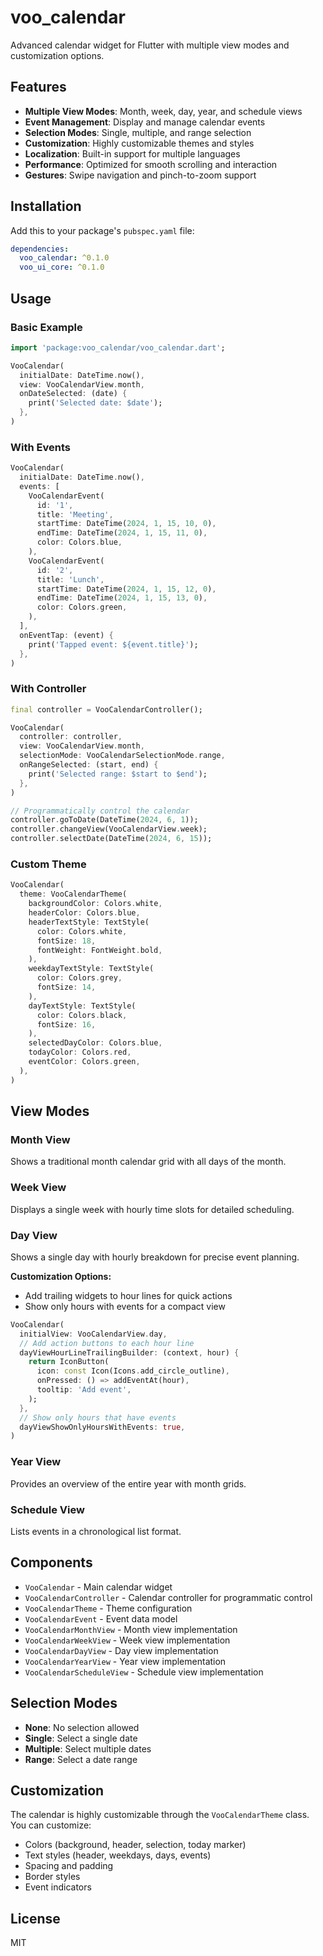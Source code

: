 # voo_calendar

Advanced calendar widget for Flutter with multiple view modes and customization options.

## Features

- **Multiple View Modes**: Month, week, day, year, and schedule views
- **Event Management**: Display and manage calendar events
- **Selection Modes**: Single, multiple, and range selection
- **Customization**: Highly customizable themes and styles
- **Localization**: Built-in support for multiple languages
- **Performance**: Optimized for smooth scrolling and interaction
- **Gestures**: Swipe navigation and pinch-to-zoom support

## Installation

Add this to your package's `pubspec.yaml` file:

```yaml
dependencies:
  voo_calendar: ^0.1.0
  voo_ui_core: ^0.1.0
```

## Usage

### Basic Example

```dart
import 'package:voo_calendar/voo_calendar.dart';

VooCalendar(
  initialDate: DateTime.now(),
  view: VooCalendarView.month,
  onDateSelected: (date) {
    print('Selected date: $date');
  },
)
```

### With Events

```dart
VooCalendar(
  initialDate: DateTime.now(),
  events: [
    VooCalendarEvent(
      id: '1',
      title: 'Meeting',
      startTime: DateTime(2024, 1, 15, 10, 0),
      endTime: DateTime(2024, 1, 15, 11, 0),
      color: Colors.blue,
    ),
    VooCalendarEvent(
      id: '2',
      title: 'Lunch',
      startTime: DateTime(2024, 1, 15, 12, 0),
      endTime: DateTime(2024, 1, 15, 13, 0),
      color: Colors.green,
    ),
  ],
  onEventTap: (event) {
    print('Tapped event: ${event.title}');
  },
)
```

### With Controller

```dart
final controller = VooCalendarController();

VooCalendar(
  controller: controller,
  view: VooCalendarView.month,
  selectionMode: VooCalendarSelectionMode.range,
  onRangeSelected: (start, end) {
    print('Selected range: $start to $end');
  },
)

// Programmatically control the calendar
controller.goToDate(DateTime(2024, 6, 1));
controller.changeView(VooCalendarView.week);
controller.selectDate(DateTime(2024, 6, 15));
```

### Custom Theme

```dart
VooCalendar(
  theme: VooCalendarTheme(
    backgroundColor: Colors.white,
    headerColor: Colors.blue,
    headerTextStyle: TextStyle(
      color: Colors.white,
      fontSize: 18,
      fontWeight: FontWeight.bold,
    ),
    weekdayTextStyle: TextStyle(
      color: Colors.grey,
      fontSize: 14,
    ),
    dayTextStyle: TextStyle(
      color: Colors.black,
      fontSize: 16,
    ),
    selectedDayColor: Colors.blue,
    todayColor: Colors.red,
    eventColor: Colors.green,
  ),
)
```

## View Modes

### Month View
Shows a traditional month calendar grid with all days of the month.

### Week View
Displays a single week with hourly time slots for detailed scheduling.

### Day View
Shows a single day with hourly breakdown for precise event planning.

**Customization Options:**
- Add trailing widgets to hour lines for quick actions
- Show only hours with events for a compact view

```dart
VooCalendar(
  initialView: VooCalendarView.day,
  // Add action buttons to each hour line
  dayViewHourLineTrailingBuilder: (context, hour) {
    return IconButton(
      icon: const Icon(Icons.add_circle_outline),
      onPressed: () => addEventAt(hour),
      tooltip: 'Add event',
    );
  },
  // Show only hours that have events
  dayViewShowOnlyHoursWithEvents: true,
)
```

### Year View
Provides an overview of the entire year with month grids.

### Schedule View
Lists events in a chronological list format.

## Components

- `VooCalendar` - Main calendar widget
- `VooCalendarController` - Calendar controller for programmatic control
- `VooCalendarTheme` - Theme configuration
- `VooCalendarEvent` - Event data model
- `VooCalendarMonthView` - Month view implementation
- `VooCalendarWeekView` - Week view implementation
- `VooCalendarDayView` - Day view implementation
- `VooCalendarYearView` - Year view implementation
- `VooCalendarScheduleView` - Schedule view implementation

## Selection Modes

- **None**: No selection allowed
- **Single**: Select a single date
- **Multiple**: Select multiple dates
- **Range**: Select a date range

## Customization

The calendar is highly customizable through the `VooCalendarTheme` class. You can customize:

- Colors (background, header, selection, today marker)
- Text styles (header, weekdays, days, events)
- Spacing and padding
- Border styles
- Event indicators

## License

MIT